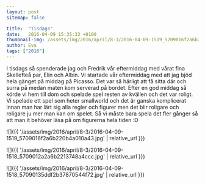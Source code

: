 ```yaml
---
layout: post
sitemap: false

title:  "Tisdags"
date:   2016-04-09 15:35:33 +0100
thumbnail-img: /assets/img/2016/april/8-3/2016-04-09-1519_5709016f2a6b220b4a010a43.jpg
author: Eva
tags: ["2016"]
---
```


I tisdags så spenderade jag och Fredrik vår eftermiddag med vårat fina Skellefteå par, Elin och Albin. Vi startade vår eftermiddag med att jag bjöd hela gänget på middag på Picasso. Det var så härligt att få sitta där och surra på medan maten kom serverad på bordet. Efter en god middag så körde vi hem till dom och spelade spel resten av kvällen och det var roligt. Vi spelade ett spel som heter smallworld och det är ganska komplicerat innan man har lärt sig alla regler och figurer men det blir roligare och roligare ju mer man kan om spelet. Så vi måste bara spela det fler gånger så att man it behöver läsa på om figurerna hela tiden :D

![]({{ '/assets/img/2016/april/8-3/2016-04-09-1519_5709016f2a6b220b4a010a43.jpg'  | relative_url }})

![]({{ '/assets/img/2016/april/8-3/2016-04-09-1518_5709012a2a6b2213748a4ccc.jpg'  | relative_url }})

![]({{ '/assets/img/2016/april/8-3/2016-04-09-1518_57090135ddf2b37870544f72.jpg'  | relative_url }})

